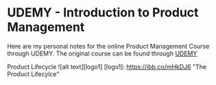 # UDEMY - Introduction to Product Management  

Here are my personal notes for the online Product Management Course through UDEMY. The original course can be found through 
[UDEMY](https://www.udemy.com/product-management/learn)

Product Lifecycle 
![alt text][logo1]
[logo1]: https://ibb.co/mHkDJ6 "The Product Lifecylce"
